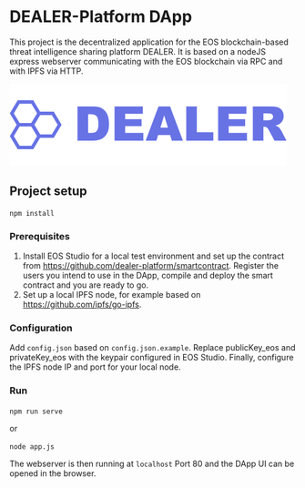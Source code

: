 # DEALER-Platform DApp
This project is the decentralized application for the EOS blockchain-based threat intelligence sharing platform DEALER.
It is based on a nodeJS express webserver communicating with the EOS blockchain via RPC and with IPFS via HTTP.

![Logo](./views/assets/img/brand/blue.png)
## Project setup
```
npm install
```

### Prerequisites
1. Install EOS Studio for a local test environment and set up the contract from https://github.com/dealer-platform/smartcontract. 
Register the users you intend to use in the DApp, compile and deploy the smart contract and you are ready to go.
2. Set up a local IPFS node, for example based on https://github.com/ipfs/go-ipfs. 

### Configuration
Add `config.json` based on `config.json.example`. Replace publicKey_eos and privateKey_eos with the keypair configured in EOS Studio. Finally, configure the IPFS node IP and port for your local node.

### Run
`npm run serve`

or 

`node app.js`

The webserver is then running at `localhost` Port 80 and the DApp UI can be opened in the browser.
